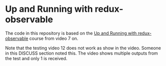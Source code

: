 # Up and Running with redux-observable

The code in this repository is based on the
[Up and Running with redux-observable](https://egghead.io/courses/up-and-running-with-redux-observable)
course from video 7 on.

Note that the testing video 12 does not work as show in the video.
Someone in this DISCUSS section noted this.
The video shows multiple outputs from the test and only 1 is received.
